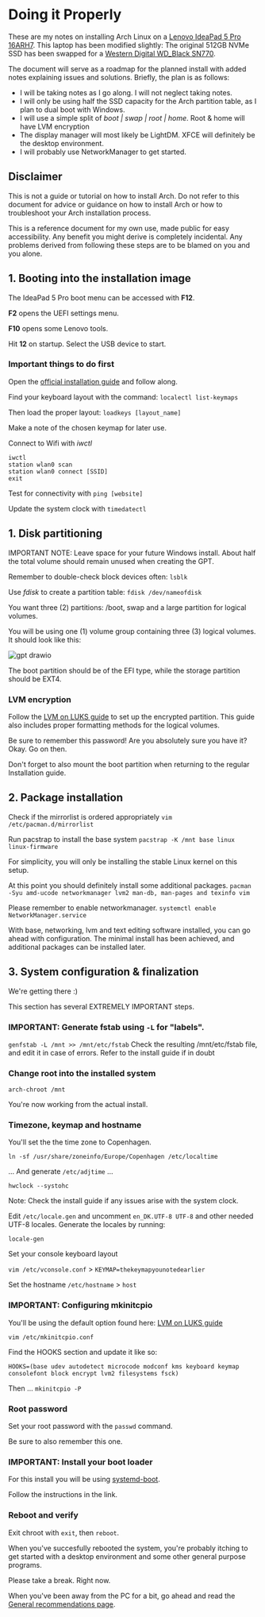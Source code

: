 # Doing it Properly
These are my notes on installing Arch Linux on a [Lenovo IdeaPad 5 Pro 16ARH7](https://psref.lenovo.com/WDProduct/IdeaPad/IdeaPad_5_Pro_16ARH7). This laptop has been modified slightly: The original 512GB NVMe SSD has been swapped for a [Western Digital WD_Black SN770](https://www.westerndigital.com/en-us/products/internal-drives/wd-black-sn770-nvme-ssd?sku=WDS100T3X0E).

The document will serve as a roadmap for the planned install with added notes explaining issues and solutions. Briefly, the plan is as follows:
- I will be taking notes as I go along. I will not neglect taking notes.
- I will only be using half the SSD capacity for the Arch partition table, as I plan to dual boot with Windows.
- I will use a simple split of *boot | swap | root | home*. Root & home will have LVM encryption
- The display manager will most likely be LightDM. XFCE will definitely be the desktop environment.
- I will probably use NetworkManager to get started.

## Disclaimer
This is not a guide or tutorial on how to install Arch. Do not refer to this document for advice or guidance on how to install Arch or how to troubleshoot your Arch installation process.

This is a reference document for my own use, made public for easy accessibility. Any benefit you might derive is completely incidental. Any problems derived from following these steps are to be blamed on you and you alone.

## 1. Booting into the installation image
The IdeaPad 5 Pro boot menu can be accessed with **F12**.

**F2** opens the UEFI settings menu.

**F10** opens some Lenovo tools.

Hit **12** on startup. Select the USB device to start.

### Important things to do first
Open the [official installation guide](https://wiki.archlinux.org/title/Installation_guide) and follow along.

Find your keyboard layout with the command: ``` localectl list-keymaps ```

Then load the proper layout: ``` loadkeys [layout_name] ```

Make a note of the chosen keymap for later use.

Connect to Wifi with *iwctl*
```
iwctl
station wlan0 scan
station wlan0 connect [SSID]
exit
```

Test for connectivity with ``` ping [website] ```

Update the system clock with ``` timedatectl ```

## 1. Disk partitioning
IMPORTANT NOTE: Leave space for your future Windows install. About half the total volume should remain unused when creating the GPT.

Remember to double-check block devices often: ``` lsblk ```

Use *fdisk* to create a partition table: ``` fdisk /dev/nameofdisk ```

You want three (2) partitions: /boot, swap and a large partition for logical volumes.

You will be using one (1) volume group containing three (3) logical volumes. It should look like this:

![gpt drawio](https://github.com/user-attachments/assets/0380ec96-1456-4037-86e8-b5e3afca5760)

The boot partition should be of the EFI type, while the storage partition should be EXT4.

### LVM encryption
Follow the [LVM on LUKS guide](https://wiki.archlinux.org/title/Dm-crypt/Encrypting_an_entire_system#LVM_on_LUKS) to set up the encrypted partition.
This guide also includes proper formatting methods for the logical volumes.

Be sure to remember this password! Are you absolutely sure you have it? Okay. Go on then.

Don't forget to also mount the boot partition when returning to the regular Installation guide.

## 2. Package installation
Check if the mirrorlist is ordered appropriately
``` vim /etc/pacman.d/mirrorlist ```

Run pacstrap to install the base system
``` pacstrap -K /mnt base linux linux-firmware ```

For simplicity, you will only be installing the stable Linux kernel on this setup.

At this point you should definitely install some additional packages.
``` pacman -Syu amd-ucode networkmanager lvm2 man-db, man-pages and texinfo vim ```

Please remember to enable networkmanager.
``` systemctl enable NetworkManager.service ```

With base, networking, lvm and text editing software installed, you can go ahead with configuration. The minimal install has been achieved, and additional packages can be installed later.

## 3. System configuration & finalization
We're getting there :)

This section has several EXTREMELY IMPORTANT steps. 

### IMPORTANT: Generate fstab using ``` -L ``` for "labels".
``` genfstab -L /mnt >> /mnt/etc/fstab ```
Check the resulting /mnt/etc/fstab file, and edit it in case of errors. Refer to the install guide if in doubt

### Change root into the installed system

``` arch-chroot /mnt ```

You're now working from the actual install.

### Timezone, keymap and hostname
You'll set the the time zone to Copenhagen.

``` ln -sf /usr/share/zoneinfo/Europe/Copenhagen /etc/localtime ```

... And generate ``` /etc/adjtime ``` ...

``` hwclock --systohc ```

Note: Check the install guide if any issues arise with the system clock.

Edit ``` /etc/locale.gen ``` and uncomment ``` en_DK.UTF-8 UTF-8 ``` and other needed UTF-8 locales. Generate the locales by running: 

``` locale-gen ```

Set your console keyboard layout

``` vim /etc/vconsole.conf ``` > ``` KEYMAP=thekeymapyounotedearlier ```

Set the hostname
``` /etc/hostname ``` > ``` host ```

### IMPORTANT: Configuring mkinitcpio
You'll be using the default option found here: [LVM on LUKS guide](https://wiki.archlinux.org/title/Dm-crypt/Encrypting_an_entire_system#LVM_on_LUKS)

``` vim /etc/mkinitcpio.conf ``` 

Find the HOOKS section and update it like so:

``` HOOKS=(base udev autodetect microcode modconf kms keyboard keymap consolefont block encrypt lvm2 filesystems fsck) ```

Then ...
``` mkinitcpio -P ```

### Root password
Set your root password with the ``` passwd ``` command.

Be sure to also remember this one.

### IMPORTANT: Install your boot loader
For this install you will be using [systemd-boot](https://wiki.archlinux.org/title/Systemd-boot).

Follow the instructions in the link.

### Reboot and verify
Exit chroot with ``` exit ```, then ``` reboot ```.

When you've succesfully rebooted the system, you're probably itching to get started with a desktop environment and some other general purpose programs.

Please take a break. Right now. 

When you've been away from the PC for a bit, go ahead and read the [General recommendations page](https://wiki.archlinux.org/title/General_recommendations).
